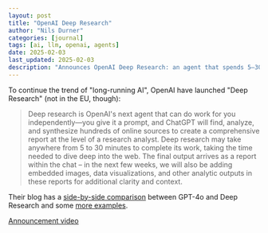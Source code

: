 ```yaml
---
layout: post
title: "OpenAI Deep Research"
author: "Nils Durner"
categories: [journal]
tags: [ai, llm, openai, agents]
date: 2025-02-03
last_updated: 2025-02-03
description: "Announces OpenAI Deep Research: an agent that spends 5–30 minutes fetching and synthesizing hundreds of web sources into expert-level ChatGPT reports, with planned visuals and analytics."
---
```


To continue the trend of "long-running AI", OpenAI have launched "Deep Research" (not in the EU, though):
> Deep research is OpenAI's next agent that can do work for you independently—you give it a prompt, and ChatGPT will find, analyze, and synthesize hundreds of online sources to create a comprehensive report at the level of a research analyst. Deep research may take anywhere from 5 to 30 minutes to complete its work, taking the time needed to dive deep into the web. The final output arrives as a report within the chat – in the next few weeks, we will also be adding embedded images, data visualizations, and other analytic outputs in these reports for additional clarity and context.

Their blog has a [side-by-side comparison](https://openai.com/index/introducing-deep-research/#:~:text=needle%20in%20a%20haystack) between GPT-4o and Deep Research and some [more examples](https://openai.com/index/introducing-deep-research/#:~:text=Expert-level%20task%20examples).

[Announcement video](https://x.com/OpenAI/status/1886219085236850889)